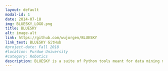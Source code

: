 ```yaml
---
layout: default
modal-id: 1
date: 2014-07-18
img: BLUESKY_LOGO.png
title: BLUESKY
alt: image-alt
link: https://github.com/wujorgen/BLUESKY
link_text: BLUESKY GitHub
#project-date: Fall 2018
#location: Purdue University
#category: Robotics
description: BLUESKY is a suite of Python tools meant for data mining market information on automobile pricing. It is currently under development.
---
```

